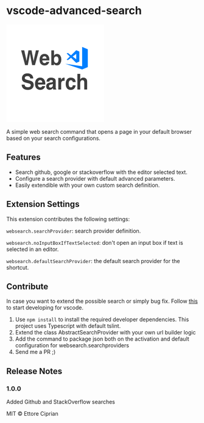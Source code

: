 # vscode-advanced-search

![Icon](./icons/icon.png)

A simple web search command that opens a page in your default browser based on your search configurations.

## Features

- Search github, google or stackoverflow with the editor selected text.
- Configure a search provider with default advanced parameters.
- Easily extendible with your own custom search definition.

## Extension Settings

This extension contributes the following settings:

`websearch.searchProvider`: search provider definition.

`websearch.noInputBoxIfTextSelected`: don't open an input box if text is selected in an editor.

`websearch.defaultSearchProvider`: the default search provider for the shortcut.

## Contribute

In case you want to extend the possible search or simply bug fix. Follow [this](vsc-extension-quickstart.md) to start developing for vscode.

1. Use `npm install` to install the required developer dependencies. This project uses Typescript with default tslint.
2. Extend the class AbstractSearchProvider with your own url builder logic
3. Add the command to package json both on the activation and default configuration for websearch.searchproviders
4. Send me a PR ;)

## Release Notes

### 1.0.0

Added Github and StackOverflow searches


MIT © Ettore Ciprian